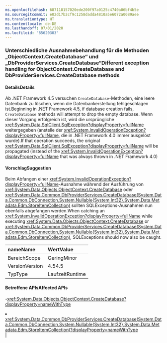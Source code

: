 ```yaml
---
ms.openlocfilehash: 687118157020ede200f97a0125c4740a06bf4b5e
ms.sourcegitcommit: e02d17b2cf9c1258dadda4810a5e6072a0089aee
ms.translationtype: HT
ms.contentlocale: de-DE
ms.lasthandoff: 07/01/2020
ms.locfileid: "85620303"
---
```

### <a name="different-exception-handling-for-objectcontextcreatedatabase-and-dbproviderservicescreatedatabase-methods"></a><span data-ttu-id="340cc-101">Unterschiedliche Ausnahmebehandlung für die Methoden „ObjectContext.CreateDatabase“ und „DbProviderServices.CreateDatabase“</span><span class="sxs-lookup"><span data-stu-id="340cc-101">Different exception handling for ObjectContext.CreateDatabase and DbProviderServices.CreateDatabase methods</span></span>

#### <a name="details"></a><span data-ttu-id="340cc-102">Details</span><span class="sxs-lookup"><span data-stu-id="340cc-102">Details</span></span>

<span data-ttu-id="340cc-103">Ab .NET Framework 4.5 versuchen <code>CreateDatabase</code>-Methoden, eine leere Datenbank zu löschen, wenn die Datenbankerstellung fehlgeschlagen ist.</span><span class="sxs-lookup"><span data-stu-id="340cc-103">Beginning in .NET Framework 4.5, if database creation fails, <code>CreateDatabase</code> methods will attempt to drop the empty database.</span></span> <span data-ttu-id="340cc-104">Wenn dieser Vorgang erfolgreich ist, wird die ursprüngliche <xref:System.Data.SqlClient.SqlException?displayProperty=fullName> weitergegeben (anstelle der <xref:System.InvalidOperationException?displayProperty=fullName>, die in .NET Framework 4.0 immer ausgelöst wurde).</span><span class="sxs-lookup"><span data-stu-id="340cc-104">If that operation succeeds, the original <xref:System.Data.SqlClient.SqlException?displayProperty=fullName> will be propagated (instead of the <xref:System.InvalidOperationException?displayProperty=fullName> that was always thrown in .NET Framework 4.0)</span></span>

#### <a name="suggestion"></a><span data-ttu-id="340cc-105">Vorschlag</span><span class="sxs-lookup"><span data-stu-id="340cc-105">Suggestion</span></span>

<span data-ttu-id="340cc-106">Beim Abfangen einer <xref:System.InvalidOperationException?displayProperty=fullName>-Ausnahme während der Ausführung von <xref:System.Data.Objects.ObjectContext.CreateDatabase> oder <xref:System.Data.Common.DbProviderServices.CreateDatabase(System.Data.Common.DbConnection,System.Nullable{System.Int32},System.Data.Metadata.Edm.StoreItemCollection)> sollten SQLExceptions-Ausnahmen nun ebenfalls abgefangen werden.</span><span class="sxs-lookup"><span data-stu-id="340cc-106">When catching an <xref:System.InvalidOperationException?displayProperty=fullName> while executing <xref:System.Data.Objects.ObjectContext.CreateDatabase> or <xref:System.Data.Common.DbProviderServices.CreateDatabase(System.Data.Common.DbConnection,System.Nullable{System.Int32},System.Data.Metadata.Edm.StoreItemCollection)>, SQLExceptions should now also be caught.</span></span>

| <span data-ttu-id="340cc-107">name</span><span class="sxs-lookup"><span data-stu-id="340cc-107">Name</span></span>    | <span data-ttu-id="340cc-108">Wert</span><span class="sxs-lookup"><span data-stu-id="340cc-108">Value</span></span>       |
|:--------|:------------|
| <span data-ttu-id="340cc-109">Bereich</span><span class="sxs-lookup"><span data-stu-id="340cc-109">Scope</span></span>   |<span data-ttu-id="340cc-110">Gering</span><span class="sxs-lookup"><span data-stu-id="340cc-110">Minor</span></span>|
|<span data-ttu-id="340cc-111">Version</span><span class="sxs-lookup"><span data-stu-id="340cc-111">Version</span></span>|<span data-ttu-id="340cc-112">4.5</span><span class="sxs-lookup"><span data-stu-id="340cc-112">4.5</span></span>|
|<span data-ttu-id="340cc-113">Typ</span><span class="sxs-lookup"><span data-stu-id="340cc-113">Type</span></span>|<span data-ttu-id="340cc-114">Laufzeit</span><span class="sxs-lookup"><span data-stu-id="340cc-114">Runtime</span></span>

#### <a name="affected-apis"></a><span data-ttu-id="340cc-115">Betroffene APIs</span><span class="sxs-lookup"><span data-stu-id="340cc-115">Affected APIs</span></span>

-<xref:System.Data.Objects.ObjectContext.CreateDatabase?displayProperty=nameWithType></li><li><xref:System.Data.Common.DbProviderServices.CreateDatabase(System.Data.Common.DbConnection,System.Nullable{System.Int32},System.Data.Metadata.Edm.StoreItemCollection)?displayProperty=nameWithType></li></ul>|
